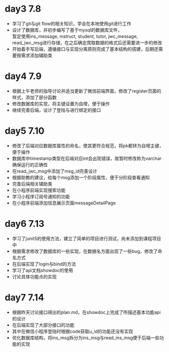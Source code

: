 # day3  7.8
- 学习了git与git flow的相关知识，学会在本地使用git进行工作  
- 设计了数据库，并初步编写了基于mysql的数据库文件，   
  暂定使用ins_message, instruct, student, tutor, jwc_message, read_jwc_msg进行存储，在之后确定爬取数据的格式后还需要进一步的修改     
- 开始着手写后端，遵循接口与实现分离原则完成了基本结构的搭建，后期还需要按需求添加辅助类    

# day4  7.9
- 根据上午老师的指导讨论并适当更新了微信前端界面，修改了register页面的样式，添加了部分函数  
- 修改数据库的实现，将主键设置为自增，便于操作  
- 继续完善后端，设计了登陆与进行绑定的接口

# day5 7.10
- 修改了后端对应数据库属性的命名，使其更符合规范，将pk都转为自增主键，便于操作    
- 数据库中timestamp类型在后端对应int会出现错误，故暂时修改称为varchar确保运行的正确性  
- 在read_jwc_msg中添加了msg_id完善设计  
- 根据助教的建议，给每个msg添加一个阶段属性，便于分阶段查看通知  
- 完善后端相关辅助类  
- 在小程序前端实现搜索功能  
- 学习小程序订阅号通知的功能
- 在小程序前端添加信息展示页面messageDetailPage

# day6 7.13
- 学习了junit5的使用方法，建立了简单的项目进行测试，尚未添加到课程项目中     
- 根据需求修改了数据库的一些实现，在数据名方面出现了一些bug，修改了命名方式   
- 在后端实现了login与bind的方法  
- 学习了api文档showdoc的使用    
- 讨论具体功能点的实现  

# day7 7.14
- 根据昨天讨论接口得出的plan.md，在showdoc上完成了所描述基本功能api的设计
- 在后端实现了大部分接口的功能
- 其中在微信小程序登陆时根据code获取u_id的功能还没有实现
- 优化数据库结构，将ins_msg拆分为ins_msg与read_ins_msg便于后端一些功能的实现
